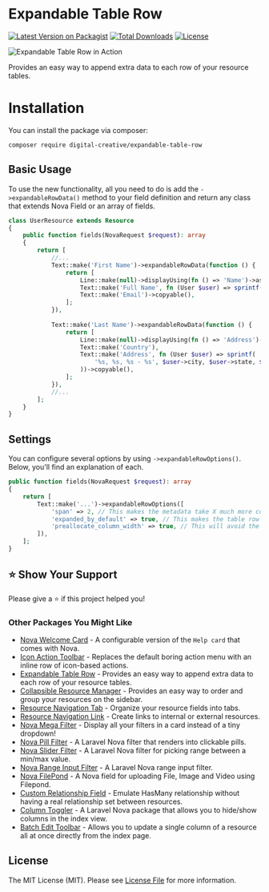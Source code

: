 # Expandable Table Row

[![Latest Version on Packagist](https://img.shields.io/packagist/v/digital-creative/expandable-table-row)](https://packagist.org/packages/digital-creative/expandable-table-row)
[![Total Downloads](https://img.shields.io/packagist/dt/digital-creative/expandable-table-row)](https://packagist.org/packages/digital-creative/expandable-table-row)
[![License](https://img.shields.io/packagist/l/digital-creative/expandable-table-row)](https://github.com/dcasia/expandable-table-row/blob/main/LICENSE)

<picture>
  <source media="(prefers-color-scheme: dark)" srcset="https://raw.githubusercontent.com/dcasia/expandable-table-row/main/screenshots/dark.png">
  <img alt="Expandable Table Row in Action" src="https://raw.githubusercontent.com/dcasia/expandable-table-row/main/screenshots/light.png">
</picture>

Provides an easy way to append extra data to each row of your resource tables.

# Installation

You can install the package via composer:

```
composer require digital-creative/expandable-table-row
```

## Basic Usage

To use the new functionality, all you need to do is add the `->expandableRowData()` method to your field definition 
and return any class that extends Nova Field or an array of fields.

```php
class UserResource extends Resource
{
    public function fields(NovaRequest $request): array
    {
        return [
            //...
            Text::make('First Name')->expandableRowData(function () {
                return [
                    Line::make(null)->displayUsing(fn () => 'Name')->asSubTitle(),
                    Text::make('Full Name', fn (User $user) => sprintf('%s %s',$user->first_name, $user->last_name))->copyable(),
                    Text::make('Email')->copyable(),
                ];
            }),
    
            Text::make('Last Name')->expandableRowData(function () {
                return [
                    Line::make(null)->displayUsing(fn () => 'Address')->asSubTitle(),
                    Text::make('Country'),
                    Text::make('Address', fn (User $user) => sprintf(
                        '%s, %s, %s - %s', $user->city, $user->state, $user->address, $user->zipcode
                    ))->copyable(),
                ];
            }),
            //...          
        ];
    }
}
```

## Settings

You can configure several options by using `->expandableRowOptions()`. Below, you'll find an explanation of each.

```php
public function fields(NovaRequest $request): array
{
    return [
        Text::make('...')->expandableRowOptions([
            'span' => 2, // This makes the metadata take X much more columns.
            'expanded_by_default' => true, // This makes the table row start expanded by default.
            'preallocate_column_width' => true, // This will avoid the table column shifting when expanding / collapsing.
        ]),
    ];
}
```

## ⭐️ Show Your Support

Please give a ⭐️ if this project helped you!

### Other Packages You Might Like

- [Nova Welcome Card](https://github.com/dcasia/nova-welcome-card) - A configurable version of the `Help card` that comes with Nova.
- [Icon Action Toolbar](https://github.com/dcasia/icon-action-toolbar) - Replaces the default boring action menu with an inline row of icon-based actions.
- [Expandable Table Row](https://github.com/dcasia/expandable-table-row) - Provides an easy way to append extra data to each row of your resource tables.
- [Collapsible Resource Manager](https://github.com/dcasia/collapsible-resource-manager) - Provides an easy way to order and group your resources on the sidebar.
- [Resource Navigation Tab](https://github.com/dcasia/resource-navigation-tab) - Organize your resource fields into tabs.
- [Resource Navigation Link](https://github.com/dcasia/resource-navigation-link) - Create links to internal or external resources.
- [Nova Mega Filter](https://github.com/dcasia/nova-mega-filter) - Display all your filters in a card instead of a tiny dropdown!
- [Nova Pill Filter](https://github.com/dcasia/nova-pill-filter) - A Laravel Nova filter that renders into clickable pills.
- [Nova Slider Filter](https://github.com/dcasia/nova-slider-filter) - A Laravel Nova filter for picking range between a min/max value.
- [Nova Range Input Filter](https://github.com/dcasia/nova-range-input-filter) - A Laravel Nova range input filter.
- [Nova FilePond](https://github.com/dcasia/nova-filepond) - A Nova field for uploading File, Image and Video using Filepond.
- [Custom Relationship Field](https://github.com/dcasia/custom-relationship-field) - Emulate HasMany relationship without having a real relationship set between resources.
- [Column Toggler](https://github.com/dcasia/column-toggler) - A Laravel Nova package that allows you to hide/show columns in the index view.
- [Batch Edit Toolbar](https://github.com/dcasia/batch-edit-toolbar) - Allows you to update a single column of a resource all at once directly from the index page.

## License

The MIT License (MIT). Please see [License File](https://raw.githubusercontent.com/dcasia/expandable-table-row/master/LICENSE) for more information.
